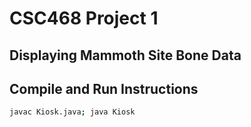 # CSC468 Project 1

## Displaying Mammoth Site Bone Data

## Compile and Run Instructions
```bash
javac Kiosk.java; java Kiosk
```

